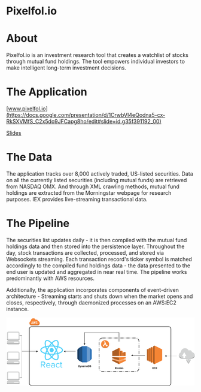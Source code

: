 # Pixelfol.io

# About
Pixelfol.io is an investment research tool that creates a watchlist of stocks through mutual fund holdings. The tool empowers individual investors to make intelligent long-term investment decisions.  


# The Application
[www.pixelfol.io](https://docs.google.com/presentation/d/1CrwbVI4eQodna5-cx-RkSXVMfS_C2x5do9JFCapg8ho/edit#slide=id.g35f391192_00)

[Slides](https://docs.google.com/presentation/d/1CrwbVI4eQodna5-cx-RkSXVMfS_C2x5do9JFCapg8ho/edit#slide=id.g35f391192_00)


# The Data
The application tracks over 8,000 actively traded, US-listed securities. Data on all the currently listed securities (including mutual funds) are retrieved from NASDAQ OMX. And through XML crawling methods, mutual fund holdings are extracted from the Morningstar webpage for research purposes. IEX provides live-streaming transactional data.


# The Pipeline
The securities list updates daily - it is then compiled with the mutual fund holdings data and then stored into the persistence layer. Throughout the day, stock transactions are collected, processed, and stored via Websockets streaming. Each transaction record's ticker symbol is matched accordingly to the compiled fund holdings data - the data presented to the end user is updated and aggregated in near real time. The pipeline works predominantly with AWS resources.

Additionally, the application incorporates components of event-driven architecture - Streaming starts and shuts down when the market opens and closes, respectively, through daemonized processes on an AWS:EC2 instance. 

![pipeline](docs/pipeline.png)



